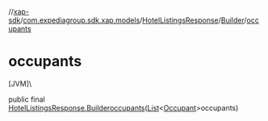 //[xap-sdk](../../../../index.md)/[com.expediagroup.sdk.xap.models](../../index.md)/[HotelListingsResponse](../index.md)/[Builder](index.md)/[occupants](occupants.md)

# occupants

[JVM]\

public final [HotelListingsResponse.Builder](index.md)[occupants](occupants.md)([List](https://docs.oracle.com/javase/8/docs/api/java/util/List.html)&lt;[Occupant](../../-occupant/index.md)&gt;occupants)
